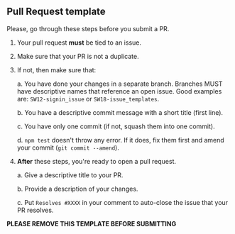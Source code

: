 ## Pull Request template

Please, go through these steps before you submit a PR.

1. Your pull request **must** be tied to an issue.
2. Make sure that your PR is not a duplicate.
3. If not, then make sure that:

   a. You have done your changes in a separate branch. Branches MUST have descriptive names that reference an open issue. Good examples are: `SW12-signin_issue` or `SW18-issue_templates`.

   b. You have a descriptive commit message with a short title (first line).

   c. You have only one commit (if not, squash them into one commit).

   d. `npm test` doesn't throw any error. If it does, fix them first and amend your commit (`git commit --amend`).

4. **After** these steps, you're ready to open a pull request.

   a. Give a descriptive title to your PR.

   b. Provide a description of your changes.

   c. Put `Resolves #XXXX` in your comment to auto-close the issue that your PR resolves.

**PLEASE REMOVE THIS TEMPLATE BEFORE SUBMITTING**
